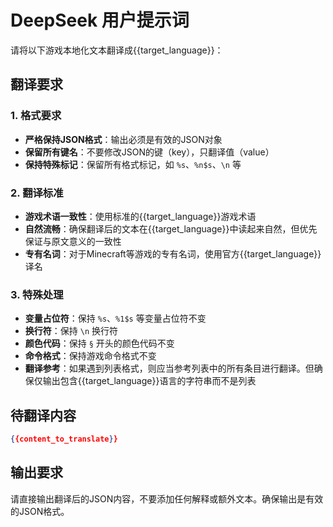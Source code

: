 # DeepSeek 用户提示词

请将以下游戏本地化文本翻译成{{target_language}}：

## 翻译要求

### 1. 格式要求

- **严格保持JSON格式**：输出必须是有效的JSON对象
- **保留所有键名**：不要修改JSON的键（key），只翻译值（value）
- **保持特殊标记**：保留所有格式标记，如 `%s`、`%n$s`、`\n` 等

### 2. 翻译标准

- **游戏术语一致性**：使用标准的{{target_language}}游戏术语
- **自然流畅**：确保翻译后的文本在{{target_language}}中读起来自然，但优先保证与原文意义的一致性
- **专有名词**：对于Minecraft等游戏的专有名词，使用官方{{target_language}}译名

### 3. 特殊处理

- **变量占位符**：保持 `%s`、`%1$s` 等变量占位符不变
- **换行符**：保持 `\n` 换行符
- **颜色代码**：保持 `§` 开头的颜色代码不变
- **命令格式**：保持游戏命令格式不变
- **翻译参考**：如果遇到列表格式，则应当参考列表中的所有条目进行翻译。但确保仅输出包含{{target_language}}语言的字符串而不是列表

## 待翻译内容

```json
{{content_to_translate}}
```

## 输出要求

请直接输出翻译后的JSON内容，不要添加任何解释或额外文本。确保输出是有效的JSON格式。
